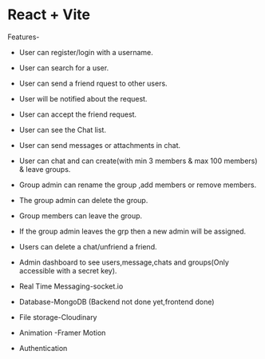 # React + Vite
Features-
*  User can register/login with a username.
*  User can search for a user.
*  User can send a friend rquest to other users.
*  User will be notified about the request.
*  User can accept the friend request.
*  User can see the Chat list.
*  User can send messages or attachments in chat.
* User can chat and can create(with min 3 members & max 100 members) & leave groups.
* Group admin can rename the group ,add members or remove members.
* The group admin can delete the group.
* Group members can leave the group.
* If the group admin leaves the grp then a new admin will be assigned.
* Users can delete a chat/unfriend a friend.
* Admin dashboard to see users,message,chats and groups(Only accessible with a secret key).

* Real Time Messaging-socket.io
* Database-MongoDB (Backend not done yet,frontend done)
* File storage-Cloudinary
* Animation -Framer Motion
* Authentication
